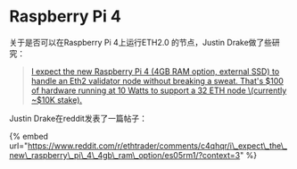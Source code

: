 # Raspberry Pi 4

关于是否可以在Raspberry Pi 4上运行ETH2.0 的节点，Justin Drake做了些研究：

> [I expect the new Raspberry Pi 4 \(4GB RAM option, external SSD\) to handle an Eth2 validator node without breaking a sweat. That's $100 of hardware running at 10 Watts to support a 32 ETH node \(currently ~$10K stake\).](https://twitter.com/drakefjustin/status/1143091047058366465)

Justin Drake在reddit发表了一篇帖子：

{% embed url="https://www.reddit.com/r/ethtrader/comments/c4qhqr/i\_expect\_the\_new\_raspberry\_pi\_4\_4gb\_ram\_option/es05rm1/?context=3" %}



